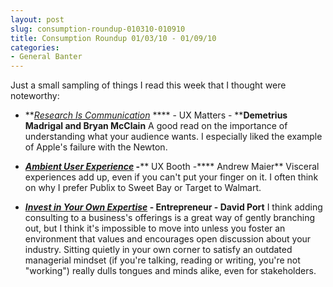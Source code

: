```yaml
---
layout: post
slug: consumption-roundup-010310-010910
title: Consumption Roundup 01/03/10 - 01/09/10
categories:
- General Banter
---
```


Just a small sampling of things I read this week that I thought were noteworthy:
	
  * **_[Research Is Communication](http://www.uxmatters.com/mt/archives/2010/01/research-is-communication.php)_ **** - UX Matters - ****Demetrius Madrigal and Bryan McClain**
A good read on the importance of understanding what your audience wants. I especially liked the example of Apple's failure with the Newton.

	
  * **_[Ambient User Experience](http://www.uxbooth.com/blog/ambient-user-experience/)_ -**** UX Booth -**** Andrew Maier**
Visceral experiences add up, even if you can't put your finger on it. I often think on why I prefer Publix to Sweet Bay or Target to Walmart.

	
  * **_[Invest in Your Own Expertise](http://www.entrepreneur.com/growyourbusiness/businessstrategies/article204534.html)_ ****- Entrepreneur -**** David Port**
I think adding consulting to a business's offerings is a great way of gently branching out, but I think it's impossible to move into unless you foster an environment that values and encourages open discussion about your industry. Sitting quietly in your own corner to satisfy an outdated managerial mindset (if you're talking, reading or writing, you're not "working") really dulls tongues and minds alike, even for stakeholders.



